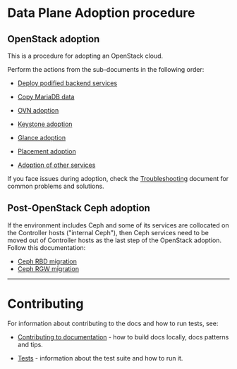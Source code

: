 Data Plane Adoption procedure
=============================

## OpenStack adoption

This is a procedure for adopting an OpenStack cloud.

Perform the actions from the sub-documents in the following order:

* [Deploy podified backend services](openstack/backend_services_deployment.md)

* [Copy MariaDB data](openstack/mariadb_copy.md)

* [OVN adoption](openstack/ovn_adoption.md)

* [Keystone adoption](openstack/keystone_adoption.md)

* [Glance adoption](openstack/glance_adoption.md)

* [Placement adoption](openstack/placement_adoption.md)

* [Adoption of other services](openstack/other_services_adoption.md)

If you face issues during adoption, check the
[Troubleshooting](openstack/troubleshooting.md) document for common
problems and solutions.

## Post-OpenStack Ceph adoption

If the environment includes Ceph and some of its services are
collocated on the Controller hosts ("internal Ceph"), then Ceph
services need to be moved out of Controller hosts as the last step of
the OpenStack adoption. Follow this documentation:

* [Ceph RBD migration](ceph/ceph_rbd.md)
* [Ceph RGW migration](ceph/ceph_rgw.md)

-----

# Contributing

For information about contributing to the docs and how to run tests,
see:

* [Contributing to documentation](contributing/documentation.md) -
  how to build docs locally, docs patterns and tips.

* [Tests](contributing/tests.md) -
  information about the test suite and how to run it.
